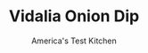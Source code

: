 ---
layout: ../../layouts/MarkdownPostLayout.astro
title: Vidalia Onion Dip
author: America's Test Kitchen
pubDate: 2023-03-15
description: "Time for this Georgia specialty to go national."
image_url: https://res.cloudinary.com/hksqkdlah/image/upload/ar_1:1,c_fill,dpr_2.0,f_auto,fl_lossy.progressive.strip_profile,g_faces:auto,q_auto:low,w_344/40173_sfs-vidalia-onion-dip-9
tags: ["Side Dishes","Vegetables","Condiments"]
calories: 2181
protein: 6
carbohydrates: 4
fats: 
fiber: 
ingredients: ["2 cups finely chopped, Vidalia onions","6 ounces, sharp cheddar cheese, shredded (1½ cups)","3/4 cup, mayonnaise","2 ounces, American cheese, chopped (½ cup)","1/4 cup thinly sliced, scallion greens"]
serves: 8
time: "1 hour"
instructions: ["Adjust oven rack to middle position and heat oven to 375 degrees. Combine onions, cheddar, mayonnaise, American cheese, and 2 tablespoons scallions in bowl. Transfer to 1-quart casserole dish.","Bake until browned and bubbly, about 25 minutes. Let cool for 10 minutes. Top with remaining 2 tablespoons scallions. Serve."]
nutrition: ["92 mg Potassium","139 mg Phosphorus","187 mg Calcium","11 mg Magnesium","333 mg Sodium","25 g Fat","6 g Monounsaturated","10 g Polyunsaturated","2 mg Vitamin C","34 mg Cholesterol","7 g Saturated","15 µg Folate (food)","2 g Sugars","4 µg Vitamin K","49 g Water","4 g Carbs","6 µg Folate equivalent (total)","6 g Protein","60 µg Vitamin A","272 kcal Energy","2181 calories"]
notes: "Other sweet onions such as Maui or Walla Walla will work here. Do not use regular yellow onions. Serve with crackers or tortilla chips."
---